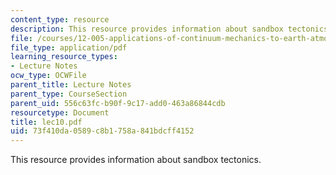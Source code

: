 ```yaml
---
content_type: resource
description: This resource provides information about sandbox tectonics.
file: /courses/12-005-applications-of-continuum-mechanics-to-earth-atmospheric-and-planetary-sciences-spring-2006/73f410da0589c8b1758a841bdcff4152_lec10.pdf
file_type: application/pdf
learning_resource_types:
- Lecture Notes
ocw_type: OCWFile
parent_title: Lecture Notes
parent_type: CourseSection
parent_uid: 556c63fc-b90f-9c17-add0-463a86844cdb
resourcetype: Document
title: lec10.pdf
uid: 73f410da-0589-c8b1-758a-841bdcff4152
---
```

This resource provides information about sandbox tectonics.

